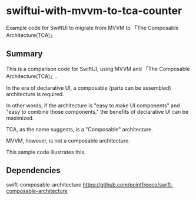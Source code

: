 # swiftui-with-mvvm-to-tca-counter
Example code for SwiftUI to migrate from MVVM to 「The Composable Architecture(TCA)」

## Summary

This is a comparison code for SwiftUI, using MVVM and 「The Composable Architecture(TCA)」.

In the era of declarative UI, a composable (parts can be assembled) architecture is required.

In other words, if the architecture is "easy to make UI components" and "easy to combine those components," the benefits of declarative UI can be maximized.

TCA, as the name suggests, is a "Composable" architecture.

MVVM, however, is not a composable architecture.

This sample code illustrates this.

## Dependencies
swift-composable-architecture
https://github.com/pointfreeco/swift-composable-architecture
